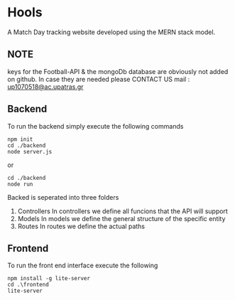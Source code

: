 # Hools
A Match Day tracking website developed using the MERN stack model.

## NOTE
keys for the Football-API  & the mongoDb database are obviously not added on github. In case they are needed please CONTACT US 
mail : up1070518@ac.upatras.gr

## Backend
To run the backend simply execute the following commands
```
npm init
cd ./backend 
node server.js
```
or 
```
cd ./backend 
node run
```
Backed is seperated into three folders
1. Controllers
In controllers we define all funcions that the API will support
2. Models
In models we define the general structure of the specific entity
3. Routes
In routes we define the actual paths 

## Frontend
To run the front end interface execute the following 
```
npm install -g lite-server
cd .\frontend
lite-server
```
